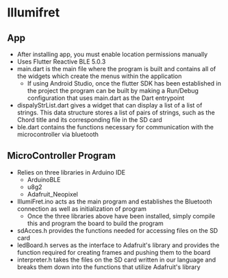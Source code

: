 # Illumifret


## App
- After installing app, you must enable location permissions manually
- Uses Flutter Reactive BLE 5.0.3
- main.dart is the main file where the program is built and contains all of the widgets which create the menus within the application
  - If using Android Studio, once the flutter SDK has been established in the project the program can be built by making a Run/Debug configuration that uses main.dart as the Dart entrypoint
- dispalyStrList.dart gives a widget that can display a list of a list of strings. This data structure stores a list of pairs of strings, such as the Chord title and its corresponding file in the SD card
- ble.dart contains the functions necessary for communication with the microcontroller via bluetooth

## MicroController Program
- Relies on three libraries in Arduino IDE
  - ArduinoBLE
  - u8g2
  - Adafruit_Neopixel
- IllumiFret.ino acts as the main program and establishes the Bluetooth connection as well as initialization of program
  - Once the three libraries above have been installed, simply compile this and program the board to build the program
- sdAcces.h provides the functions needed for accessing files on the SD card
- ledBoard.h serves as the interface to Adafruit's library and provides the function required for creating frames and pushing them to the board
- interpreter.h takes the files on the SD card written in our language and breaks them down into the functions that utilize Adafruit's library
